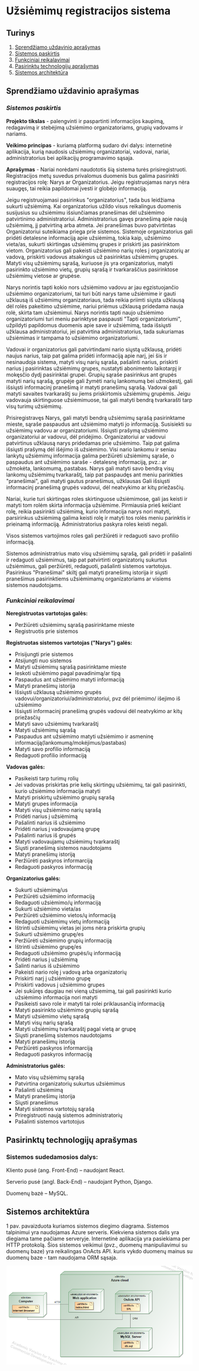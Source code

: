 ﻿# Užsiėmimų registracijos sistema

## Turinys

 1. [Sprendžiamo uždavinio aprašymas](#sprendžiamo-uždavinio-aprašymas) 
 2. [Sistemos paskirtis](#sistemos-paskirtis) 
 3.  [Funkciniai reikalavimai](#funkciniai-reikalavimai) 
 4.  [Pasirinktų technologijų aprašymas](#pasirinktų-technologijų-aprašymas) 
 5.  [Sistemos architektūra](#sistemos-architektūra)


## Sprendžiamo uždavinio aprašymas

### *Sistemos paskirtis*

**Projekto tikslas** - palengvinti ir paspartinti informacijos kaupimą, redagavimą ir stebėjimą užsiėmimo organizatoriams, grupių vadovams ir nariams. 

**Veikimo principas** - kuriamą platformą sudaro dvi dalys: internetinė aplikacija, kurią naudosis užsiėmimų organizatoriai, vadovai, nariai, administratorius bei aplikacijų programavimo sąsaja.

**Aprašymas**  - Nariai norėdami naudototis šią sistema turės prisiregistruoti. Registracijos metų suvedus privalomus duomenis bus galima pasirinkti registracijos rolę: Narys ar Organizatorius. Jeigu registruojamas narys nėra suaugęs, tai reikia papildomai  įvesti ir globėjo informaciją.

Jeigu registruojamasi pasirinkus "organizatorius", tada bus leidžiama sukurti užsiėmimą. Kai organizatorius užildo visus reikalingus duomenis susijusius su užsiėmimu išsiunčiamas pranešimas dėl užsiėmimo patvirtinimo administratoriui. Administratorius gavęs pranešimą apie naują užsiėmimą, jį patvirtiną arba atmeta. Jei pranešimas buvo patvirtintas Organizatoriui suteikiama priega prie sistemos. Sistemoje organizatorius gali pridėti detalesne informaciją apie užsiėmimą, tokia kaip, užsiėmimo vieta/as, sukurti skirtingas užsiėmimų grupes ir priskirti jas pasirinktom vietom. Organizatorius gali pakeisti užsiėmimo narių roles į organizatorių ar vadovą, priskirti vadovus atsakingus už pasirinktas užsiėmimų grupes. Matyti visų užsiėmimų sąrašą, kuriuose jis yra organizatorius, matyti pasirinkto užsiėmimo vietų, grupių sąrašą ir tvarkaraščius pasirinktose užsiėmimų vietose ar grupėse.

Narys norintis tapti kokio nors užsiėmimo vadovu ar jau egzistuojančio užsiėmimo organizatoriumi, tai turi būti narys tame užsiėmime ir gauti užklausą iš užsiėmimų organizatoriaus, tada reikia priimti siųsta užklausą dėl rolės pakeitimo užsiėmime, nariui priėmus užklausą pridedama nauja rolė, skirta tam užsiėmimui. Narys norintis tapti naujo užsiėmimo organizatoriumi turi meniu parinktyse paspausti "Tapti organizatoriumi", užpildyti papildomus duomenis apie save ir užsiėmimą, tada išsiųsti užklausa administratoriui, jei patvirtina administratorius, tada sukuriamas užsiėmimas ir tampama to užsiėmimo organizatoriumi. 

Vadovai ir organizatorius gali patvirtindami nario siųstą užklausą, pridėti naujus narius, taip pat galima pridėti informaciją apie narį, jei šis ir nesinaudoja sistema, matyti visų narių sąraša, pašalinti narius, priskirti narius į pasirinktas užsiėmimų grupes, nustatyti abonimento laikotarpį ir mokęsčio dydį pasirinktai grupei. Grupių sąraše pasirinkus ant grupės matyti narių sąrašą, grupėje gali žymėti narių lankomumą bei užmokestį, gali išsiųsti informacinį pranešimą ir matyti pranešimų sąrašą. Vadovai gali matyti savaites tvarkaraštį su jiems priskirtomis užsiėmimų grupėmis. Jeigu vadovauja skirtinguose užsiėmimuose, tai gali matyti bendrą tvarkarašti tarp visų turimų užsiėmimų.

Prisiregistravęs Narys, gali matyti bendrą užsiėmimų sąrašą pasirinktame mieste, sąraše paspaudus ant užsiėmimo matyti jo informaciją. Susisiekti su užsiėmimų vadovu ar organizatoriumi. Išsiųsti prašymą užsiėmimo organizatoriui ar vadovui, dėl pridėjimo. Organizatoriui ar vadovui patvirtinus užklausą narys pridedamas prie užsiėmimo. Taip pat galima išsiųsti prašymą dėl išėjimo iš užsiėmimo. Visi nario lankomu ir seniau lankytų užsiėmimų informacija galima peržiūrėti užsiėmimų sąraše, o paspaudus ant užsiėmimo saraše - detalesnę informaciją, pvz.: ar užmokėta, lankomumą, pastabas. Narys gali matyti savo bendrą visų lankomų užsiėmimų tvarkaraštį,  taip pat paspaudęs ant meniu parinkties "pranešimai", gali matyti gautus pranešimus, užklausas Gali išsiųsti informacinį pranešimą grupės vadovui, dėl neatvykimo ar kitų priežasčių.

Nariai, kurie turi skirtingas roles skirtinguose užsiėmimose, gali jas keisti ir matyti tom rolėm skirta informacija užsiėmime. Pirmiausia prieš keičiant rolę, reikia pasirinkti užsiėmimą, kurio informacija narys nori matyti, parsirinkus užsiėmimą galima keisti rolę ir matyti tos rolės meniu parinktis ir prieinamą informaciją. Administratorius paskyra roles keisti negali.

Visos sistemos vartojimos roles gali peržiūrėti ir redaguoti savo profilio informaciją.

Sistemos administratrius mato visų užsiėmimų sąrašą, gali pridėti ir pašalinti ir redaguoti užsiėmimus, taip pat patvirtinti organizatorių sukurtus užsiėmimus, gali peržiūrėti, redaguoti, pašalinti sistemos vartotojus.  Pasirinkus "Pranešimai" skiltį gali matyti pranešimų istorija ir siųsti pranešimus pasirinktiems užsiėmimamų organizatoriams ar visiems sistemos naudotojams.


### *Funkciniai reikalavimai*

**Neregistruotas vartotojas galės:**

 -  Peržiūrėti užsiėmimų sąrašą pasirinktame mieste
 -  Registruotis prie sistemos

**Registruotas sistemos vartotojas ("Narys") galės:**

 - Prisijungti prie sistemos 
 - Atsijungti nuo sistemos 
 - Matyti užsiėmimų sąrašą pasirinktame mieste
 - Ieskoti užsiėmimo pagal pavadinimą/ar tipą
 -  Paspaudus ant užsiėmimo matyti informaciją
 - Matyti pranešimų istorija
 -  Išsiųsti užklausą užsiėmimo grupės vadovui/organizatoriui/administratoriui, pvz dėl priėmimo/ išejimo iš užsiėmimo
 -  Išsiųsti informacinį pranešimą grupės vadovui dėl neatvykimo ar kitų priežasčių
 -  Matyti savo užsiėmimų tvarkaraštį
 - Matyti užsiėmimų sąrašą
 -  Paspaudus ant užsiėmimo matyti užsiėmimo ir asmeninę informaciją(lankomumą/mokėjimus/pastabas)
 - Matyti savo profilio informaciją
 -  Redaguoti profilio informaciją

**Vadovas galės:**
 - Pasikeisti tarp turimų rolių 
- Jei vadovas priskirtas prie kelių skirtingų užsiėmimų, tai gali pasirinkti, kurio užsiėmimo informacija matyti
 - Matyti priskirtų užsiėmimo grupių sąrašą
 - Matyti grupes informacija
 - Matyti visų užsiėmimo narių sąrašą
 - Pridėti narius į užsiėmimą
 - Pašalinti narius iš užsiėmimo
 -  Pridėti narius į vadovaujamą grupę
 - Pašalinti narius iš grupės
- Matyti vadovaujamų užsiėmimų tvarkaraštį
- Siųsti pranešimą sistemos naudotojams 
- Matyti pranešimų istoriją
- Peržiūrėti paskyros informarciją
- Redaguoti paskyros informaciją

**Organizatorius galės:**
- Sukurti užsiėmimą/us
- Peržiūrėti užsiėmimo informaciją
- Redaguoti užsiėmimo/ų informaciją
- Sukurti užsiėmimo vieta/as
- Peržiūrėti užsiėmimo vietos/ų informaciją
- Redaguoti užsiėmimų vietų informaciją
- Ištrinti užsiėmimų vietas jei joms nėra priskirta grupių
- Sukurti užsiėmimo grupę/es
- Peržiūrėti užsiėmimo grupių informaciją
- Ištrinti užsiėmimo grupę/es
- Redaguoti užsiėmimo grupės/ių informaciją
- Pridėti narius į užsiėmimą
- Šalinti narius iš užsiėmimo
- Pakeisti nario rolę į vadovą arba organizatorių
- Priskirti narį į užsiėmimo grupę
- Priskirti vadovus į užsiėmimo grupes
- Jei sukūręs daugiau nei vieną užsiemimą, tai gali pasirinkti kurio užsiėmimo informacija nori matyti
- Pasikeisti savo role ir matyti tai rolei priklausančią informaciją
- Matyti pasirinkto užsiėmimo grupių sąrašą
- Matyti užsiėmimo vietų sąrašą
- Matyti visų narių sąrašą
- Matyti užsiėmimų tvarkaraštį pagal vietą ar grupę
- Siųsti pranešimą sistemos naudotojams 
- Matyti pranešimų istoriją
- Peržiūrėti paskyros informarciją
- Redaguoti paskyros informaciją

**Administratorius galės:**

- Mato visų užsiėmimų sąrašą
- Patvirtina organizatorių sukurtus užsiėmimus
- Pašalinti užsiėmimą
- Matyti pranešimų istorija
- Siųsti pranešimus
- Matyti sistemos vartotojų sąrašą
- Priregistruoti naują sistemos administratorių
- Pašalinti sistemos vartotojus


## Pasirinktų technologijų aprašymas

### Sistemos sudedamosios dalys:
Kliento pusė (ang. Front-End) – naudojant React.

Serverio pusė (angl. Back-End) – naudojant Python, Django. 

Duomenų bazė – MySQL.

## Sistemos architektūra

1 pav. pavaizduota kuriamos sistemos diegimo diagrama. Sistemos talpinimui yra naudojamas Azure serveris. Kiekviena sistemos dalis yra diegiama tame pačiame serveryje. Internetinė aplikacija yra pasiekiama per HTTP protokolą. Šios sistemos veikimui (pvz., duomenų manipuliavimui su duomenų baze) yra reikalingas OnActs API. kuris vykdo duomenų mainus su duomenų baze - tam naudojama ORM sąsaja.

![1 pav.](img.png?raw=true "1 pav.")


